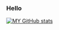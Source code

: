 ### Hello 

[![MY GitHub stats](https://github-readme-stats.vercel.app/api?username=666hwll)](https://github.com/anuraghazra/github-readme-stats)
